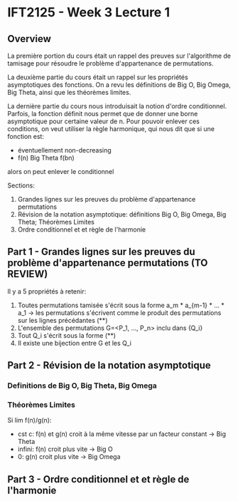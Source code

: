 # IFT2125 - Week 3 Lecture 1

## Overview

La première portion du cours était un rappel des preuves sur l'algorithme 
de tamisage pour résoudre le problème d'appartenance de permutations.

La deuxième partie du cours était un rappel sur les propriétés asymptotiques 
des fonctions. On a revu les définitions de Big O, Big Omega, Big Theta, ainsi que les théorèmes limites.

La dernière partie du cours nous introduisait la notion d'ordre conditionnel. Parfois, la fonction définit nous permet que de donner une borne asymptotique pour certaine valeur de n. Pour pouvoir enlever ces conditions, on veut utiliser la règle harmonique, qui nous dit que si une fonction est:
- éventuellement non-decreasing 
- f(n) Big Theta f(bn)

alors on peut enlever le conditionnel

Sections:
1. Grandes lignes sur les preuves du problème d'appartenance permutations  
2. Révision de la notation asymptotique: définitions Big O, Big Omega, Big Theta; Théorèmes Limites
3. Ordre conditionnel et et règle de l'harmonie


## Part 1 - Grandes lignes sur les preuves du problème d'appartenance permutations (TO REVIEW) 

Il y a 5 propriétés à retenir:
1. Toutes permutations tamisée s'écrit sous la forme a_m * a_{m-1} * ... * a_1 -> les permutations s'écrivent comme le produit des permutations sur les lignes précédantes (**)
2. L'ensemble des permutations G=<P_1, ..., P_n> inclu dans {Q_i}
3. Tout Q_i s'écrit sous la forme (**)
4. Il existe une bijection entre G et les Q_i

## Part 2 - Révision de la notation asymptotique  

### Definitions de Big O, Big Theta, Big Omega

### Théorèmes Limites

Si lim f(n)/g(n):
- cst c: f(n) et g(n) croit à la même vitesse par un facteur constant -> Big Theta
- infini: f(n) croit plus vite -> Big O
- 0: g(n) croit plus vite -> Big Omega

## Part 3 - Ordre conditionnel et et règle de l'harmonie



